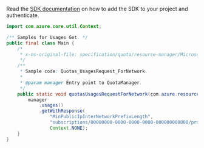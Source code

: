 Read the [SDK documentation](https://github.com/Azure/azure-sdk-for-java/blob/azure-resourcemanager-quota_1.0.0-beta.1/sdk/quota/azure-resourcemanager-quota/README.md) on how to add the SDK to your project and authenticate.

```java
import com.azure.core.util.Context;

/** Samples for Usages Get. */
public final class Main {
    /*
     * x-ms-original-file: specification/quota/resource-manager/Microsoft.Quota/preview/2021-03-15-preview/examples/getNetworkOneSkuUsages.json
     */
    /**
     * Sample code: Quotas_UsagesRequest_ForNetwork.
     *
     * @param manager Entry point to QuotaManager.
     */
    public static void quotasUsagesRequestForNetwork(com.azure.resourcemanager.quota.QuotaManager manager) {
        manager
            .usages()
            .getWithResponse(
                "MinPublicIpInterNetworkPrefixLength",
                "subscriptions/00000000-0000-0000-0000-000000000000/providers/Microsoft.Network/locations/eastus",
                Context.NONE);
    }
}
```
